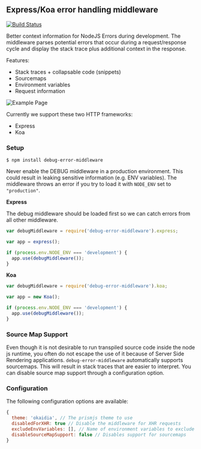 ## Express/Koa error handling middleware

[![Build Status](https://travis-ci.org/matthisk/debug-error-middleware.svg?branch=master)](https://travis-ci.org/matthisk/stack-middleware)

Better context information for NodeJS Errors during development. The middleware
parses potential errors that occur during a request/response cycle and display
the stack trace plus additional context in the response.

Features:

* Stack traces + collapsable code (snippets)
* Sourcemaps
* Environment variables
* Request information

![Example Page](https://raw.githubusercontent.com/matthisk/stack-middleware/master/assets/example.png)

Currently we support these two HTTP frameworks:

* Express
* Koa

### Setup

```
$ npm install debug-error-middleware
```

Never enable the DEBUG middleware in a production environment. This could result
in leaking sensitive information (e.g. ENV variables). The middleware throws an
error if you try to load it with `NODE_ENV` set to `"production"`.

**Express**

The debug middleware should be loaded first so we can catch errors from all 
other middleware.

```javascript
var debugMiddleware = require('debug-error-middleware').express;

var app = express();

if (process.env.NODE_ENV === 'development') {
  app.use(debugMiddleware());
}
```

**Koa**

```javascript
var debugMiddleware = require('debug-error-middleware').koa;

var app = new Koa();

if (process.env.NODE_ENV === 'development') {
  app.use(debugMiddleware());
}
```

### Source Map Support

Even though it is not desirable to run transpiled source code inside the
node js runtime, you often do not escape the use of it because of Server Side
Rendering applications. `debug-error-middleware` automatically supports sourcemaps. 
This will result in stack traces that are easier to interpret. You can disable 
source map support through a configuration option.

### Configuration

The following configuration options are available:

```javascript
{
  theme: 'okaidia', // The prismjs theme to use
  disabledForXHR: true // Disable the middleware for XHR requests
  excludeEnvVariables: [], // Name of environment variables to exclude
  disableSourceMapSupport: false // Disables support for sourcemaps
}
```
